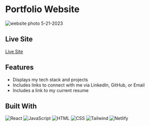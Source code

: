 # Portfolio Website

![website photo 5-21-2023](https://github.com/a-fink/portfolio-site/assets/107282070/c87142d5-d004-496a-86be-70025fd494c3)

## Live Site
[Live Site](https://aubreyportfolio.netlify.app/)

## Features
- Displays my tech stack and projects
- Includes links to connect with me via LinkedIn, GitHub, or Email
- Includes a link to my current resume

## Built With
![React](https://img.shields.io/badge/React-20232A?style=for-the-badge&logo=react&logoColor=61DAFB) ![JavaScript](https://img.shields.io/badge/JavaScript-323330?style=for-the-badge&logo=javascript&logoColor=F7DF1E) ![HTML](https://img.shields.io/badge/HTML5-E34F26?style=for-the-badge&logo=html5&logoColor=white) ![CSS](https://img.shields.io/badge/CSS3-1572B6?style=for-the-badge&logo=css3&logoColor=white) ![Tailwind](https://img.shields.io/badge/Tailwind_CSS-38B2AC?style=for-the-badge&logo=tailwind-css&logoColor=white) ![Netlify](https://img.shields.io/badge/netlify-%23000000.svg?style=for-the-badge&logo=netlify&logoColor=#00C7B7)
